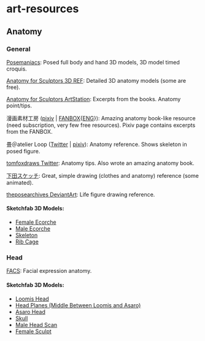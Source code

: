 # art-resources
## Anatomy
### General
[Posemaniacs](https://www.posemaniacs.com/): Posed full body and hand 3D models, 3D model timed croquis.

[Anatomy for Sculptors 3D REF](https://ref.anatomy4sculptors.com/): Detailed 3D anatomy models (some are free).

[Anatomy for Sculptors ArtStation](https://www.artstation.com/anatomy4sculptors): Excerpts from the books. Anatomy point/tips.

漫画素材工房 ([pixiv](https://www.pixiv.net/en/users/16776564/artworks) | [FANBOX](https://www.fanbox.cc/@mangamaterials){[ENG](https://www.pixiv.net/fanbox/creator/25310139)}): Amazing anatomy book-like resource (need subscription, very few free resources). Pixiv page contains excerpts from the FANBOX.

畳＠atelier Loop ([Twitter](https://x.com/tatami_loop/media) | [pixiv](https://www.pixiv.net/en/users/335258/artworks)): Anatomy reference. Shows skeleton in posed figure.

[tomfoxdraws Twitter](https://x.com/tomfoxdraws/media): Anatomy tips. Also wrote an amazing anatomy book.

[下田スケッチ](https://x.com/simodasketch/media): Great, simple drawing (clothes and anatomy) reference (some animated).

[theposearchives DeviantArt](https://www.deviantart.com/theposearchives/gallery): Life figure drawing reference.
#### Sketchfab 3D Models:
- [Female Ecorche](https://sketchfab.com/3d-models/ecorche-female-musclenames-anatomy-cda17af4be354c8b8375ff0b1b8a5fe5) 
- [Male Ecorche](https://sketchfab.com/3d-models/ecorche-male-musclenames-anatomy-33162ec759e04d2985dbbdf4ec908d66)
- [Skeleton](https://sketchfab.com/3d-models/skeleton-ef853171dc334d3b8cdf93504a1f7e00)
- [Rib Cage](https://sketchfab.com/3d-models/ribcage-simplification-5-7a5a301809794ee883d6dead3b87aaa0)

### Head
[FACS](https://melindaozel.com/free-resources/): Facial expression anatomy.  
#### Sketchfab 3D Models:
- [Loomis Head](https://sketchfab.com/3d-models/loomis-head-b7e2cd611d844df9b69efdc9be6d0215)
- [Head Planes (Middle Between Loomis and Asaro)](https://sketchfab.com/3d-models/drawing-figure-for-artists-base-head-planes-fafb17bb02664aa29fb006263e4ee186)
- [Asaro Head](https://sketchfab.com/3d-models/asaro-head-9d26548182f8465a8e97371a9170561e)
- [Skull](https://sketchfab.com/3d-models/detailed-human-skull-2d6feb90e20d4389afb2b885eece0a48)
- [Male Head Scan](https://sketchfab.com/3d-models/cdbc-reference-male-head-scan-67c21cb7225d478ab46a6b4db99e0348)
- [Female Sculpt](https://sketchfab.com/3d-models/stylized-anime-female-head-e8d04325a74e46a98a6494abe721a8b2)
